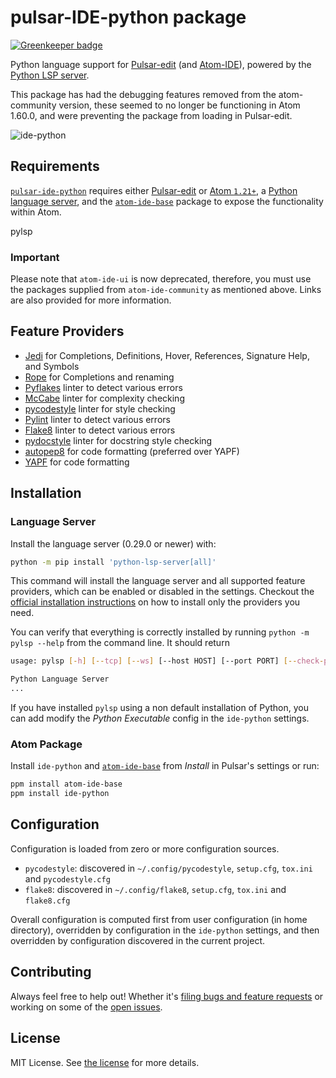 # pulsar-IDE-python package

[![Greenkeeper badge](https://badges.greenkeeper.io/lgeiger/ide-python.svg)](https://greenkeeper.io/)

Python language support for [Pulsar-edit](https://pulsar-edit.dev) (and [Atom-IDE](https://atom-ide-community.github.io)), powered by the [Python LSP server](https://github.com/python-lsp/python-lsp-server).

This package has had the debugging features removed from the atom-community version, these seemed to no longer be functioning in Atom 1.60.0, and were preventing the package from loading in Pulsar-edit.

![ide-python](https://user-images.githubusercontent.com/13285808/30352538-b9687a76-9820-11e7-8876-c22751645d36.png)

## Requirements

[`pulsar-ide-python`](https://atom.io/packages/ide-python) requires either [Pulsar-edit](https://pulsar-edit.dev) or [Atom `1.21+`](https://atom.io/), a [Python language server](https://github.com/python-lsp/python-lsp-server), and the [`atom-ide-base`](https://atom.io/packages/atom-ide-base) package to expose the functionality within Atom.

pylsp

### Important

Please note that `atom-ide-ui` is now deprecated, therefore, you must use the packages supplied from `atom-ide-community` as mentioned above. Links are also provided for more information.

## Feature Providers

- [Jedi](https://github.com/davidhalter/jedi) for Completions, Definitions, Hover, References, Signature Help, and Symbols
- [Rope](https://github.com/python-rope/rope) for Completions and renaming
- [Pyflakes](https://github.com/PyCQA/pyflakes) linter to detect various errors
- [McCabe](https://github.com/PyCQA/mccabe) linter for complexity checking
- [pycodestyle](https://github.com/PyCQA/pycodestyle) linter for style checking
- [Pylint](https://www.pylint.org/) linter to detect various errors
- [Flake8](http://flake8.pycqa.org/en/latest/) linter to detect various errors
- [pydocstyle](https://github.com/PyCQA/pydocstyle) linter for docstring style checking
- [autopep8](https://github.com/hhatto/autopep8) for code formatting (preferred over YAPF)
- [YAPF](https://github.com/google/yapf) for code formatting

## Installation

### Language Server

Install the language server (0.29.0 or newer) with:

```bash
python -m pip install 'python-lsp-server[all]'
```

This command will install the language server and all supported feature providers, which can be enabled or disabled in the settings. Checkout the [official installation instructions](https://github.com/python-lsp/python-lsp-server#installation) on how to install only the providers you need.

You can verify that everything is correctly installed by running `python -m pylsp --help` from the command line.
It should return

```bash
usage: pylsp [-h] [--tcp] [--ws] [--host HOST] [--port PORT] [--check-parent-process] [--log-config LOG_CONFIG | --log-file LOG_FILE] [-v] [-V]

Python Language Server
...
```

If you have installed `pylsp` using a non default installation of Python, you can add modify the _Python Executable_ config in the `ide-python` settings.

### Atom Package

Install `ide-python` and [`atom-ide-base`](https://web.pulsar-edit.dev/packages/pulsar-ide-python) from _Install_ in Pulsar's settings or run:

```bash
ppm install atom-ide-base
ppm install ide-python
```

## Configuration

Configuration is loaded from zero or more configuration sources.

- `pycodestyle`: discovered in `~/.config/pycodestyle`, `setup.cfg`, `tox.ini` and `pycodestyle.cfg`
- `flake8`: discovered in `~/.config/flake8`, `setup.cfg`, `tox.ini` and `flake8.cfg`

Overall configuration is computed first from user configuration (in home directory), overridden by configuration in the `ide-python` settings, and then overridden by configuration discovered in the current project.

## Contributing

Always feel free to help out! Whether it's [filing bugs and feature requests](https://github.com/mjrodgers/ide-python/issues/new) or working on some of the [open issues](https://github.com/mjrodgers/ide-python/issues).

## License

MIT License. See [the license](LICENSE.md) for more details.
